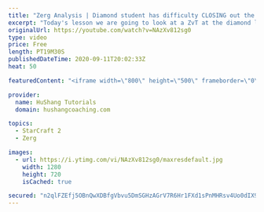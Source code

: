```yaml
---
title: "Zerg Analysis | Diamond student has difficulty CLOSING out the MATCH [Starcraft 2]"
excerpt: "Today's lesson we are going to look at a ZvT at the diamond level focusing on the Zerg Analysis. The zerg manages to get into a very strong position but has difficulty closing it out. Let's learn how we can approach this scenario better!  Zerg Analysis | Diamond student has difficulty CLOSING out the"
originalUrl: https://youtube.com/watch?v=NAzXv812sg0
type: video
price: Free
length: PT19M30S
publishedDateTime: 2020-09-11T20:02:33Z
heat: 50

featuredContent: "<iframe width=\"800\" height=\"500\" frameborder=\"0\" src=\"https://www.youtube.com/embed/NAzXv812sg0\" allow=\"accelerometer; autoplay; encrypted-media; gyroscope; picture-in-picture\" allowfullscreen></iframe>"

provider:
  name: HuShang Tutorials
  domain: hushangcoaching.com

topics:
  - StarCraft 2
  - Zerg

images:
  - url: https://i.ytimg.com/vi/NAzXv812sg0/maxresdefault.jpg
    width: 1280
    height: 720
    isCached: true

secured: "n2qlFZEfj5OBnQwXDBfgVbvu5DmSGHzAGrV7R6Hr1FXd1sPnMHRsv4Uo0dIX9aWWUUAkdR7jPJ0DQdfdE9hvtYADpmQq6Q3z02KzL6k+NwWXLIDjlczNonG2FiX7HvexG11YlCR16WqbwGkeNwC3sbtXomKNspYkAgWuF1j6cOORlS/HSQC9e4QrWBdufD75nwDr6VnOJEBx4BSNLz1CAFkYq4ypZWeeiNcCVmYXhX0hsHXCL+67B1aNfvH2BicnJN8fiylQwAnaR9MSbcfGCjgInX4OG6QEEOPP1x69mweRKQdGgvlLR2JAJ/ggn/S/VLyUn+V1KcXFznX02SE3K0ves4BWLwDD088CD2qbLDZ6u+VfeyAFb8K/rzIyGVW0socffoPM7tXs5Io6reWKF7f5b0AjEBLqtLZu9UmrUmw=;zCUMGTiND1jZFnzAflCz0Q=="
---
```



